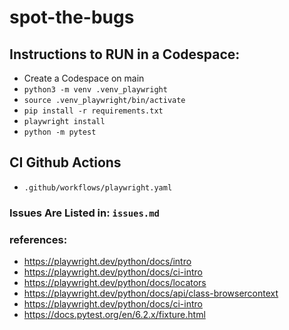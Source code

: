 # spot-the-bugs

## Instructions to RUN in a Codespace:

- Create a Codespace on main
- `python3 -m venv .venv_playwright`
- `source .venv_playwright/bin/activate`
- `pip install -r requirements.txt`
- `playwright install` 
- `python -m pytest`

## CI Github Actions
- `.github/workflows/playwright.yaml`

### Issues Are Listed in: `issues.md`

### references:
- https://playwright.dev/python/docs/intro
- https://playwright.dev/python/docs/ci-intro
- https://playwright.dev/python/docs/locators 
- https://playwright.dev/python/docs/api/class-browsercontext
- https://playwright.dev/python/docs/ci-intro
- https://docs.pytest.org/en/6.2.x/fixture.html
